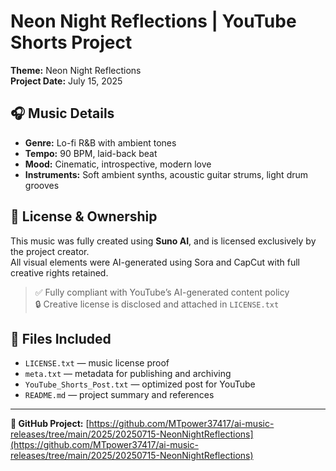 # Neon Night Reflections | YouTube Shorts Project

**Theme:** Neon Night Reflections  
**Project Date:** July 15, 2025

## 🎧 Music Details
- **Genre:** Lo-fi R&B with ambient tones
- **Tempo:** 90 BPM, laid-back beat
- **Mood:** Cinematic, introspective, modern love
- **Instruments:** Soft ambient synths, acoustic guitar strums, light drum grooves

## 📜 License & Ownership
This music was fully created using **Suno AI**, and is licensed exclusively by the project creator.  
All visual elements were AI-generated using Sora and CapCut with full creative rights retained.  

> ✅ Fully compliant with YouTube’s AI-generated content policy  
> 🔒 Creative license is disclosed and attached in `LICENSE.txt`  

## 📂 Files Included
- `LICENSE.txt` — music license proof
- `meta.txt` — metadata for publishing and archiving
- `YouTube_Shorts_Post.txt` — optimized post for YouTube
- `README.md` — project summary and references

---
**🔗 GitHub Project:** [https://github.com/MTpower37417/ai-music-releases/tree/main/2025/20250715-NeonNightReflections](https://github.com/MTpower37417/ai-music-releases/tree/main/2025/20250715-NeonNightReflections)

